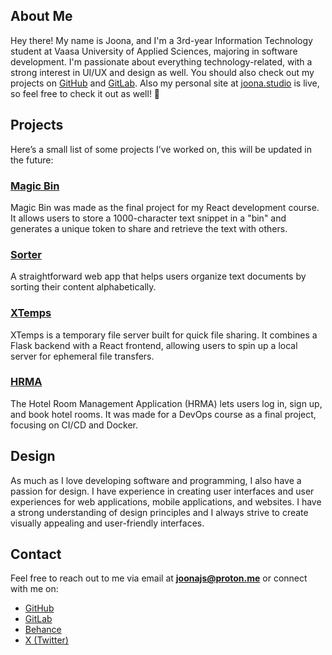 ## About Me

Hey there! My name is Joona, and I'm a 3rd-year Information Technology student at Vaasa University of Applied Sciences, majoring in software development. I'm passionate about everything technology-related, with a strong interest in UI/UX and design as well.
You should also check out my projects on [GitHub](https://github.com/joonajs) and [GitLab](https://gitlab.com/joonajs). Also my personal site at [joona.studio](https://joona.studio) is live, so feel free to check it out as well! 👷

## Projects

Here’s a small list of some projects I’ve worked on, this will be updated in the future:

### [Magic Bin](https://github.com/joonajs/magic-bin)
Magic Bin was made as the final project for my React development course. It allows users to store a 1000-character text snippet in a "bin" and generates a unique token to share and retrieve the text with others.

### [Sorter](https://github.com/joonajs/sorter)
A straightforward web app that helps users organize text documents by sorting their content alphabetically.

### [XTemps](https://github.com/joonajs/xtemps)
XTemps is a temporary file server built for quick file sharing. It combines a Flask backend with a React frontend, allowing users to spin up a local server for ephemeral file transfers.

### [HRMA](https://gitlab.com/joonajs/hrma)
The Hotel Room Management Application (HRMA) lets users log in, sign up, and book hotel rooms. It was made for a DevOps course as a final project, focusing on CI/CD and Docker.

## Design

As much as I love developing software and programming, I also have a passion for design. I have experience in creating user interfaces and user experiences for web applications, mobile applications, and websites. I have a strong understanding of design principles and I always strive to create visually appealing and user-friendly interfaces.

## Contact

Feel free to reach out to me via email at **[joonajs@proton.me](mailto:joonajs@proton.me)** or connect with me on:  
- [GitHub](https://github.com/joonajs)  
- [GitLab](https://gitlab.com/joonajs)  
- [Behance](https://www.behance.net/joonajs)  
- [X (Twitter)](https://twitter.com/joona_js)  
